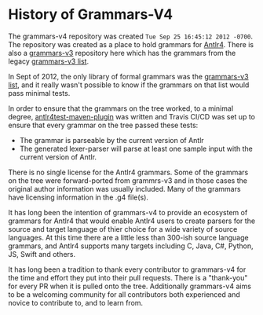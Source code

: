 # History of Grammars-V4

The grammars-v4 repository was created `Tue Sep 25 16:45:12 2012 -0700`.  The repository was created as a place to hold grammars for [Antlr4](https://www.antlr.org/).  There is also a [grammars-v3](https://github.com/antlr/grammars-v3) repository here which has the grammars from the legacy [grammars-v3 list](https://www.antlr3.org/grammar/list.html).

In Sept of 2012, the only library of formal grammars was the [grammars-v3 list](https://www.antlr3.org/grammar/list.html), and it really wasn't possible to know if the grammars on that list would pass minimal tests.

In order to ensure that the grammars on the tree worked, to a minimal degree, [antlr4test-maven-plugin](https://github.com/antlr/antlr4test-maven-plugin) was written and Travis CI/CD was set up to ensure that every grammar on the tree passed these tests:

* The grammar is parseable by the current version of Antlr
* The generated lexer-parser will parse at least one sample input with the current version of Antlr.

There is no single license for the Antlr4 grammars.  Some of the grammars on the tree were forward-ported from grammrs-v3 and in those cases the original author information was usually included.  Many of the grammars have licensing information in the .g4 file(s).

It has long been the intention of grammars-v4 to provide an ecosystem of grammars for Antlr4 that would enable Antlr4 users to create parsers for the source and target language of thier choice for a wide variety of source languages.  At this time there are a little less than 300-ish source language grammars, and Antlr4 supports many targets including C, Java, C#, Python, JS, Swift and others. 

It has long been a tradition to thank every contributor to grammars-v4 for the time and effort they put into their pull requests.  There is a "thank-you" for every PR when it is pulled onto the tree.  Additionally grammars-v4 aims to be a welcoming community for all contributors both experienced and novice to contribute to, and to learn from.
